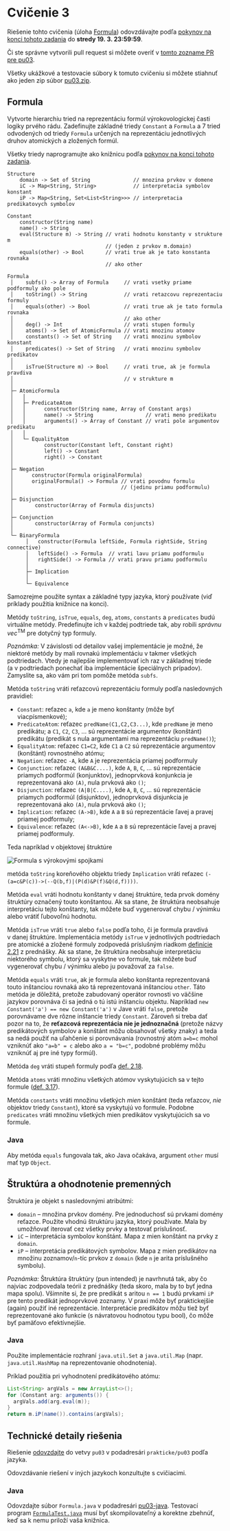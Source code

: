 Cvičenie 3
==========

Riešenie tohto cvičenia (úloha [Formula](#formula)) odovzdávajte
podľa [pokynov na konci tohoto zadania](#technické-detaily-riešenia)
do **stredy 19. 3. 23:59:59**.

Či ste správne vytvorili pull request si môžete overiť
v [tomto zozname PR pre pu03](https://github.com/pulls?utf8=%E2%9C%93&q=is%3Aopen+is%3Apr+user%3AFMFI-UK-1-AIN-412+base%3Apu03).

Všetky ukážkové a testovacie súbory k tomuto cvičeniu si môžete stiahnuť
ako jeden zip súbor
[pu03.zip](https://github.com/FMFI-UK-1-AIN-412/lpi/archive/pu03.zip).

## Formula

Vytvorte hierarchiu tried na reprezentáciu formúl výrokovologickej časti
logiky prvého rádu. Zadefinujte základné triedy `Constant` a `Formula`
a 7 tried odvodených od triedy `Formula` určených na reprezentáciu
jednotlivých druhov atomických a zložených formúl.

Všetky triedy naprogramujte ako knižnicu podľa
[pokynov na konci tohoto zadania](#technické-detaily-riešenia).

```
Structure
    domain -> Set of String              // mnozina prvkov v domene
    iC -> Map<String, String>            // interpretacia symbolov konstant
    iP -> Map<String, Set<List<String>>> // interpretacia predikatovych symbolov

Constant
    constructor(String name)
    name() -> String
    eval(Structure m) -> String // vrati hodnotu konstanty v strukture m
                                // (jeden z prvkov m.domain)
    equals(other) -> Bool       // vrati true ak je tato konstanta rovnaka
                                // ako other

Formula
 │    subfs() -> Array of Formula     // vrati vsetky priame podformuly ako pole
 │    toString() -> String            // vrati retazcovu reprezentaciu formuly
 │    equals(other) -> Bool           // vrati true ak je tato formula rovnaka
 │                                    // ako other
 │    deg() -> Int                    // vrati stupen formuly
 │    atoms() -> Set of AtomicFormula // vrati mnozinu atomov
 │    constants() -> Set of String    // vrati mnozinu symbolov konstant
 │    predicates() -> Set of String   // vrati mnozinu symbolov predikatov
 │
 │    isTrue(Structure m) -> Bool     // vrati true, ak je formula pravdiva
 │                                    // v strukture m
 │
 ├─ AtomicFormula
 │   │
 │   ├─ PredicateAtom
 │   │      constructor(String name, Array of Constant args)
 │   │      name() -> String                 // vrati meno predikatu
 │   │      arguments() -> Array of Constant // vrati pole argumentov predikatu
 │   │
 │   └─ EqualityAtom
 │          constructor(Constant left, Constant right)
 │          left() -> Constant
 │          right() -> Constant
 │
 ├─ Negation
 │      constructor(Formula originalFormula)
 │      originalFormula() -> Formula // vrati povodnu formulu
 │                                   // (jedinu priamu podformulu)
 │
 ├─ Disjunction
 │       constructor(Array of Formula disjuncts)
 │
 ├─ Conjunction
 │       constructor(Array of Formula conjuncts)
 │
 └─ BinaryFormula
      │   constructor(Formula leftSide, Formula rightSide, String connective)
      │   leftSide() -> Formula  // vrati lavu priamu podformulu
      │   rightSide() -> Formula // vrati pravu priamu podformulu
      │
      ├─ Implication
      │
      └─ Equivalence
```
Samozrejme použite syntax a základné typy jazyka, ktorý používate (viď
príklady použitia knižnice na konci).

Metódy `toString`, `isTrue`, `equals`, `deg`, `atoms`, `constants` a `predicates` budú virtuálne metódy.
Predefinujte ich v každej podtriede tak, aby robili *správnu vec*<sup>TM</sup>
pre dotyčný typ formuly.

_Poznámka:_ V závislosti od detailov vašej implementácie je možné, že niektoré
metódy by mali rovnakú implementáciu v takmer všetkých podtriedach. Vtedy je najlepšie
implementovať ich raz v základnej triede (a v podtriedach ponechať iba implementácie
špeciálnych prípadov). Zamyslite sa, ako vám pri tom pomôže metóda `subfs`.

Metóda `toString` vráti reťazcovú reprezentáciu formuly podľa nasledovných
pravidiel:
- `Constant`: reťazec `a`, kde `a` je meno konštanty (môže byť
  viacpísmenkové);
- `PredicateAtom`: reťazec `predName(C1,C2,C3...)`, kde `predName` je meno predikátu;
  a `C1`, `C2`, `C3`, ... sú reprezentácie argumentov (konštánt) predikátu
  (predikát s nula argumentami ma reprezentáciu `predName()`);
- `EqualityAtom`: reťazec `C1=C2`, kde `C1` a `C2` sú reprezentácie argumentov
  (konštánt) rovnostného atómu;
- `Negation`: reťazec `-A`, kde `A` je reprezentácia priamej podformuly
- `Conjunction`: reťazec `(A&B&C....)`, kde `A`, `B`, `C`, ... sú
  reprezentácie priamych podformúl (konjunktov),
  jednoprvková konjunkcia je reprezentovaná ako `(A)`, nula prvková ako `()`;
- `Disjunction`:  reťazec `(A|B|C....)`, kde `A`, `B`, `C`, ... sú
  reprezentácie priamych podformúl (disjunktov),
  jednoprvková disjunkcia je reprezentovaná ako `(A)`, nula prvková ako `()`;
- `Implication`:  reťazec `(A->B)`, kde `A` a `B` sú reprezentácie
  ľavej a pravej priamej podformuly;
- `Equivalence`: reťazec `(A<->B)`, kde `A` a `B` sú reprezentácie
  ľavej a pravej priamej podformuly.

Teda napríklad v objektovej štruktúre

![Formula s výrokovými spojkami](../../images/fol-prop-formula.png)

metóda `toString` koreňového objektu triedy `Implication` vráti reťazec
`(-(a=c&P(c))->(--Q(b,f)|(P(d)&P(f)&Q(d,f))))`.

Metóda `eval` vráti hodnotu konštanty v danej štruktúre, teda prvok domény
štruktúry označený touto konštantou. Ak sa stane, že štruktúra neobsahuje
interpretáciu tejto konštanty, tak môžete buď vygenerovať chybu / výnimku
alebo vrátiť ľubovoľnú hodnotu.

Metóda `isTrue` vráti `true` alebo `false` podľa toho, či je formula
pravdivá v danej štruktúre. Implementácia metódy `isTrue` v jednotlivých
podtriedach pre atomické a zložené formuly zodpovedá príslušným riadkom
[definície 2.21](https://fmfi-uk-1-ain-412.github.io/lpi/prednasky/poznamky-z-prednasok.pdf#nameddest=theorem.2.21)
z prednášky. Ak sa stane, že štruktúra neobsahuje interpretáciu niektorého
symbolu, ktorý sa vyskytne vo formule, tak môžete buď vygenerovať chybu /
výnimku alebo ju považovať za `false`.

Metóda `equals` vráti `true`, ak je formula alebo konštanta reprezentovaná
touto inštanciou rovnaká ako tá reprezentovaná inštanciou `other`. Táto
metóda je dôležitá, pretože zabudovaný operátor rovnosti vo väčšine jazykov
porovnáva či sa jedná o tú istú inštanciu objektu. Napríklad
`new Constant('a') == new Constant('a')` v Jave vráti `false`, pretože
porovnávame dve rôzne inštancie triedy `Constant`. Zároveň si treba dať pozor
na to, že **reťazcová reprezentácia nie je jednoznačná** (pretože názvy predikátových
symbolov a konštánt môžu obsahovať všetky znaky) a teda sa nedá použiť na uľahčenie
si porovnávania (rovnostný atóm `a=b=c` mohol vzniknúť ako `"a=b" = c` alebo ako
`a = "b=c"`, podobné problémy môžu vzniknúť aj pre iné typy formúl).

Metóda `deg` vráti stupeň formuly podľa
[def. 2.18](https://fmfi-uk-1-ain-412.github.io/lpi/prednasky/poznamky-z-prednasok.pdf#nameddest=theorem.2.18).

Metóda `atoms` vráti množinu všetkých atómov vyskytujúcich sa v tejto formule
([def. 3.17](https://fmfi-uk-1-ain-412.github.io/lpi/prednasky/poznamky-z-prednasok.pdf#nameddest=theorem.3.17)).

Metóda `constants` vráti množinu všetkých _mien_ konštánt (teda reťazcov,
_nie_ objektov triedy `Constant`), ktoré sa vyskytujú vo formule. Podobne
`predicates` vráti množinu všetkých mien predikátov vyskytujúcich sa vo
formule.

### Java
Aby metóda `equals` fungovala tak, ako Java očakáva, argument `other` musí
mať typ `Object`.

## Štruktúra a ohodnotenie premenných

Štruktúra je objekt s nasledovnými atribútmi:

- `domain` – množina prvkov domény. Pre jednoduchosť sú prvkami domény
  reťazce. Použite vhodnú štruktúru jazyka, ktorý používate.
  Mala by umožňovať iterovať cez všetky prvky a testovať príslušnosť.
- `iC` – interpretácia symbolov konštánt. Mapa z mien konštánt na prvky z `domain`.
- `iP` – interpretácia predikátových symbolov. Mapa z mien predikátov na množinu
  zoznamov/`n`-tíc prvkov z `domain` (kde `n` je arita príslušného symbolu).

*Poznámka:* Štruktúra štruktúry (pun intended) je navrhnutá tak, aby čo
najviac zodpovedala teórii z prednášky (teda skoro, mala by to byť jedna
mapa spolu). Všimnite si, že pre predikát s aritou `n == 1` budú prvkami
`iP` pre tento predikát jednoprvkové zoznamy. V praxi môže byť praktickejšie
(again) použiť iné reprezentácie. Interpretácie predikátov môžu tiež byť
reprezentované ako funkcie (s návratovou hodnotou typu bool), čo môže byť
pamäťovo efektívnejšie.

### Java
Použite implementácie rozhraní `java.util.Set` a `java.util.Map` (napr. `java.util.HashMap`
na reprezentovanie ohodnotenia).

Príklad použitia pri vyhodnotení predikátového atómu:
```java
List<String> argVals = new ArrayList<>();
for (Constant arg: arguments()) {
  argVals.add(arg.eval(m));
}
return m.iP(name()).contains(argVals);
```

## Technické detaily riešenia

Riešenie [odovzdajte](../../docs/odovzdavanie.md) do vetvy `pu03` v podadresári
`prakticke/pu03` podľa jazyka.

Odovzdávanie riešení v iných jazykoch konzultujte s cvičiacimi.

### Java
Odovzdajte súbor `Formula.java` v podadresári [pu03-java](pu03-java/).
Testovací program [`FormulaTest.java`](pu03-java/FormulaTest.java) musí byť skompilovateľný
a korektne zbehnúť, keď sa k nemu priloží vaša knižnica.
